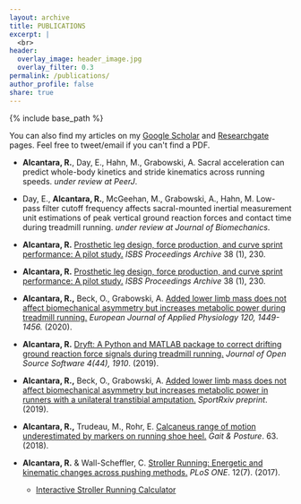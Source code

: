 ```yaml
---
layout: archive
title: PUBLICATIONS
excerpt: |
  <br>
header:
  overlay_image: header_image.jpg
  overlay_filter: 0.3
permalink: /publications/
author_profile: false
share: true
---
```

{% include base_path %}

You can also find my articles on my <a href="https://scholar.google.com/citations?user=4fiwhicAAAAJ&hl=en&authuser=2">Google Scholar</a>
and <a href="https://www.researchgate.net/profile/Ryan_Alcantara">Researchgate</a> pages. Feel free to tweet/email if you can't find a PDF.


<!--- below converts page to collection --->
<!---
{% for post in site.publications reversed %}
  {% include archive-single.html %}
{% endfor %}
--->
* <b>Alcantara, R.</b>, Day, E., Hahn, M., Grabowski, A. Sacral acceleration can predict whole-body kinetics and stride kinematics across running speeds. <i>under review at PeerJ</i>.

*  Day, E., <b>Alcantara, R.</b>, McGeehan, M., Grabowski, A., Hahn, M. Low-pass filter cutoff frequency affects sacral-mounted inertial measurement unit estimations of peak vertical ground reaction forces and contact time during treadmill running. <i>under review at Journal of Biomechanics</i>.

* <b>Alcantara, R.</b> [Prosthetic leg design, force production, and curve sprint performance: A pilot study.](https://commons.nmu.edu/isbs/vol38/iss1/230/) <i>ISBS Proceedings Archive</i> 38 (1), 230.

* <b>Alcantara, R.</b> [Prosthetic leg design, force production, and curve sprint performance: A pilot study.](https://commons.nmu.edu/isbs/vol38/iss1/230/) <i>ISBS Proceedings Archive</i> 38 (1), 230.

* <b>Alcantara, R.,</b> Beck, O., Grabowski, A. [Added lower limb mass does not affect biomechanical asymmetry but increases metabolic
power during treadmill running.](https://link.springer.com/article/10.1007/s00421-020-04367-9) <i>European Journal of Applied Physiology 120, 1449-1456.</i> (2020). 

* <b>Alcantara, R.</b> [Dryft: A Python and MATLAB package to correct drifting ground reaction
force signals during treadmill running.](https://joss.theoj.org/papers/10.21105/joss.01910) <i>Journal of Open Source Software 4(44), 1910</i>. (2019).

* <b>Alcantara, R.,</b> Beck, O., Grabowski, A. [Added lower limb mass does not affect
biomechanical asymmetry but increases metabolic power in runners with a unilateral transtibial amputation.](https://osf.io/preprints/sportrxiv/xcus7/) <i>SportRxiv preprint</i>. (2019).

* <b>Alcantara, R.,</b> Trudeau, M., Rohr, E. [Calcaneus range of motion underestimated by markers on running shoe heel.](http://alcantarar.github.io/files/Alcantara_et_al_2018.pdf) <i>Gait & Posture</i>. 63. (2018).

* <b>Alcantara, R.</b> & Wall-Scheffler, C. [Stroller Running: Energetic and kinematic changes across pushing methods.](http://alcantarar.github.io/files/Alcantara_Wall-Scheffler_2017_Stroller_Running.pdf) <i>PLoS ONE</i>. 12(7). (2017).
  * [Interactive Stroller Running Calculator](https://public.tableau.com/views/StrollerRunningCost_1/Stroller_Cost?:embed=y&:display_count=yes&:showTabs=y&:showVizHome=no)
  
  
